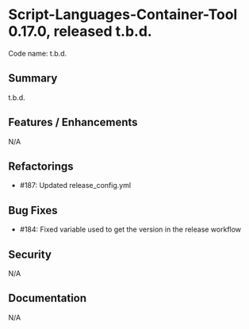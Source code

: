 # Script-Languages-Container-Tool 0.17.0, released t.b.d.

Code name: t.b.d.

## Summary 

t.b.d.

## Features / Enhancements

N/A

## Refactorings

 - #187: Updated release_config.yml 
 
## Bug Fixes

 - #184: Fixed variable used to get the version in the release workflow

## Security

N/A

## Documentation

N/A
